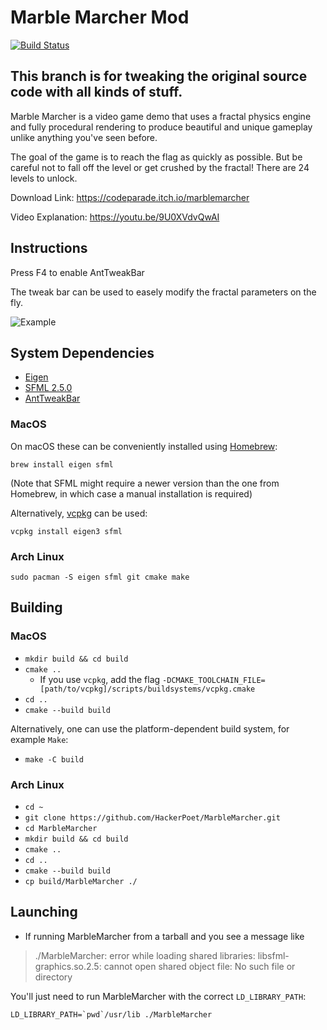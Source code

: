 # Marble Marcher Mod

[![Build Status](https://travis-ci.org/jgoldfar/MarbleMarcher.svg?branch=master)](https://travis-ci.org/jgoldfar/MarbleMarcher)

## This branch is for tweaking the original source code with all kinds of stuff.

Marble Marcher is a video game demo that uses a fractal physics engine and fully procedural rendering to produce beautiful and unique gameplay unlike anything you've seen before.

The goal of the game is to reach the flag as quickly as possible.  But be careful not to
fall off the level or get crushed by the fractal!  There are 24 levels to unlock.

Download Link: https://codeparade.itch.io/marblemarcher

Video Explanation: https://youtu.be/9U0XVdvQwAI

## Instructions
Press F4 to enable AntTweakBar

The tweak bar can be used to easely modify the fractal parameters on the fly.

![Example](https://raw.githubusercontent.com/MichaelMoroz/MarbleMarcher/sandbox/doc/AntTweakBar.PNG)


## System Dependencies
* [Eigen](http://eigen.tuxfamily.org/index.php?title=Main_Page)
* [SFML 2.5.0](https://www.sfml-dev.org)
* [AntTweakBar](http://anttweakbar.sourceforge.net/doc/)
### MacOS
On macOS these can be conveniently installed using [Homebrew](https://brew.sh):

`brew install eigen sfml`

(Note that SFML might require a newer version than the one from Homebrew, in which case a manual installation is required)

Alternatively, [vcpkg](https://github.com/Microsoft/vcpkg) can be used:

`vcpkg install eigen3 sfml`
### Arch Linux
`sudo pacman -S eigen sfml git cmake make`



## Building
### MacOS
* `mkdir build && cd build`
* `cmake ..`
    * If you use `vcpkg`, add the flag `-DCMAKE_TOOLCHAIN_FILE=[path/to/vcpkg]/scripts/buildsystems/vcpkg.cmake`
* `cd ..`
* `cmake --build build`

Alternatively, one can use the platform-dependent build system, for example `Make`:

* `make -C build`
### Arch Linux
* `cd ~`
* `git clone https://github.com/HackerPoet/MarbleMarcher.git`
* `cd MarbleMarcher`
* `mkdir build && cd build`
* `cmake ..`
* `cd ..`
* `cmake --build build`
* `cp build/MarbleMarcher ./`


## Launching
* If running MarbleMarcher from a tarball and you see a message like

> ./MarbleMarcher: error while loading shared libraries: libsfml-graphics.so.2.5: cannot open shared object file: No such file or directory

You'll just need to run MarbleMarcher with the correct `LD_LIBRARY_PATH`:

```shell
LD_LIBRARY_PATH=`pwd`/usr/lib ./MarbleMarcher
```
